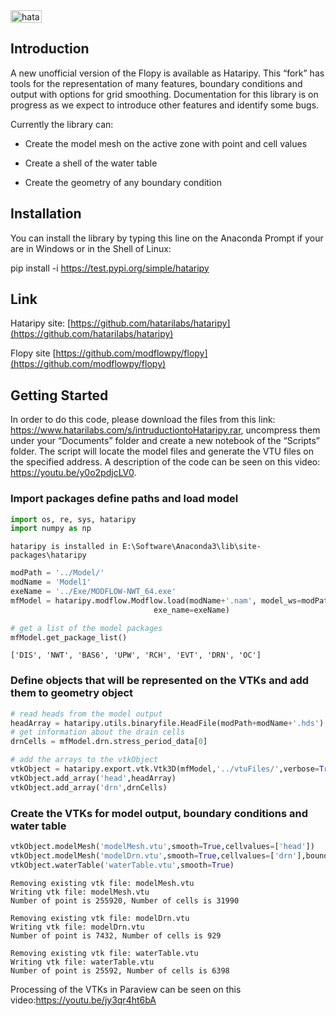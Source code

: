 <img src="https://images.squarespace-cdn.com/content/v1/58c95854c534a56689231265/1571418050553-F87MZCX17GDLDWW4SZCE/ke17ZwdGBToddI8pDm48kKvryBMD-s2r8Pv086kJRRIUqsxRUqqbr1mOJYKfIPR7LoDQ9mXPOjoJoqy81S2I8N_N4V1vUb5AoIIIbLZhVYxCRW4BPu10St3TBAUQYVKcN_mEHA4JpnSJ3dQYhueAobPiP7s_keov7WGkJAt2s1YGm3B8OM-YHGRgiLl8h7Jx/HeadEquipotencialsandModelDrains.png?format=1000w" alt="hataripy3" style="width:50;height:20">

Introduction
-----------------------------------------------

A new unofficial version of the Flopy is available as Hataripy. This “fork” has tools for the representation of many features, boundary conditions and output with options for grid smoothing. Documentation for this library is on progress as we expect to introduce other features and identify some bugs.

Currently the library can:

- Create the model mesh on the active zone with point and cell values

- Create a shell of the water table

- Create the geometry of any boundary condition


Installation
-----------------------------------------------
You can install the library by typing this line on the Anaconda Prompt if your are in Windows or in the Shell of Linux:

pip install -i https://test.pypi.org/simple/hataripy


Link
-----------------------------------------------
Hataripy site: [https://github.com/hatarilabs/hataripy](https://github.com/hatarilabs/hataripy)

Flopy site [https://github.com/modflowpy/flopy](https://github.com/modflowpy/flopy)


Getting Started
-----------------------------------------------
In order to do this code, please download the files from this link: https://www.hatarilabs.com/s/intruductiontoHataripy.rar, uncompress them under your “Documents” folder and create a new notebook of the “Scripts” folder. The script will locate the model files and generate the VTU files on the specified address. A description of the code can be seen on this video: https://youtu.be/y0o2pdjcLV0.

### Import packages define paths and load model


```python
import os, re, sys, hataripy
import numpy as np
```

    hataripy is installed in E:\Software\Anaconda3\lib\site-packages\hataripy



```python
modPath = '../Model/'
modName = 'Model1'
exeName = '../Exe/MODFLOW-NWT_64.exe'  
mfModel = hataripy.modflow.Modflow.load(modName+'.nam', model_ws=modPath,
                                exe_name=exeName)
```


```python
# get a list of the model packages
mfModel.get_package_list()
```




    ['DIS', 'NWT', 'BAS6', 'UPW', 'RCH', 'EVT', 'DRN', 'OC']



### Define objects that will be represented on the VTKs and add them to geometry object


```python
# read heads from the model output
headArray = hataripy.utils.binaryfile.HeadFile(modPath+modName+'.hds').get_data()
# get information about the drain cells
drnCells = mfModel.drn.stress_period_data[0]
```


```python
# add the arrays to the vtkObject
vtkObject = hataripy.export.vtk.Vtk3D(mfModel,'../vtuFiles/',verbose=True)
vtkObject.add_array('head',headArray)
vtkObject.add_array('drn',drnCells)
```

### Create the VTKs for model output, boundary conditions and water table


```python
vtkObject.modelMesh('modelMesh.vtu',smooth=True,cellvalues=['head'])
vtkObject.modelMesh('modelDrn.vtu',smooth=True,cellvalues=['drn'],boundary='drn',avoidpoint=True)
vtkObject.waterTable('waterTable.vtu',smooth=True)
```

    Removing existing vtk file: modelMesh.vtu
    Writing vtk file: modelMesh.vtu
    Number of point is 255920, Number of cells is 31990

    Removing existing vtk file: modelDrn.vtu
    Writing vtk file: modelDrn.vtu
    Number of point is 7432, Number of cells is 929

    Removing existing vtk file: waterTable.vtu
    Writing vtk file: waterTable.vtu
    Number of point is 25592, Number of cells is 6398

Processing of the VTKs in Paraview can be seen on this video:https://youtu.be/jy3qr4ht6bA
